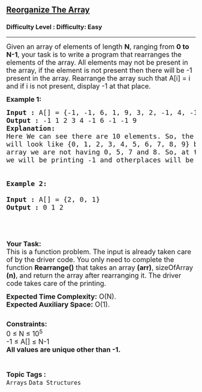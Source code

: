 <h2><a href="https://www.geeksforgeeks.org/problems/reorganize-the-array4810/1">Reorganize The Array</a></h2><h3>Difficulty Level : Difficulty: Easy</h3><hr><div class="problems_problem_content__Xm_eO"><p><span style="font-size:18px">Given an array of elements of length <strong>N</strong>, ranging from <strong>0 to N-1</strong>, your task is to write a program that rearranges the elements of the array. All elements may not be present in the array, if the element is not present then there will be -1 present in the array. Rearrange the array such that A[i] = i and if i is not present, display -1 at that place.</span></p>

<p><span style="font-size:18px"><strong>Example 1:</strong></span></p>

<pre><span style="font-size:18px"><strong>Input :</strong> A[] = {-1, -1, 6, 1, 9, 3, 2, -1, 4, -1}
<strong>Output :</strong> -1 1 2 3 4 -1 6 -1 -1 9
<strong>Explanation:</strong>
Here We can see there are 10 elements. So, the sorted array
will look like {0, 1, 2, 3, 4, 5, 6, 7, 8, 9} but in our
array we are not having 0, 5, 7 and 8. So, at there places
we will be printing -1 and otherplaces will be having elements.

<strong>
Example 2:

Input :</strong> A[] = {2, 0, 1} <strong>
Output :</strong> 0 1 2</span></pre>

<p>&nbsp;</p>

<p>&nbsp;</p>

<p><span style="font-size:18px"><strong>Your Task:</strong><br>
This is a function problem. The input is already taken care of by the driver code. You only need to complete the function <strong>Rearrange()</strong> that takes an array <strong>(arr)</strong>, sizeOfArray <strong>(n)</strong>, and return the array after rearranging it. The driver code takes care of the printing.</span></p>

<p><span style="font-size:18px"><strong>Expected Time Complexity:</strong>&nbsp;O(N).<br>
<strong>Expected Auxiliary Space:</strong>&nbsp;O(1).</span><br>
&nbsp;</p>

<p><span style="font-size:18px"><strong>Constraints:</strong><br>
0 ≤ N ≤ 10<sup>5</sup><br>
-1 ≤ A[] ≤ N-1<br>
<strong>All values are unique other than -1.</strong></span></p>
</div><br><p><span style=font-size:18px><strong>Topic Tags : </strong><br><code>Arrays</code>&nbsp;<code>Data Structures</code>&nbsp;